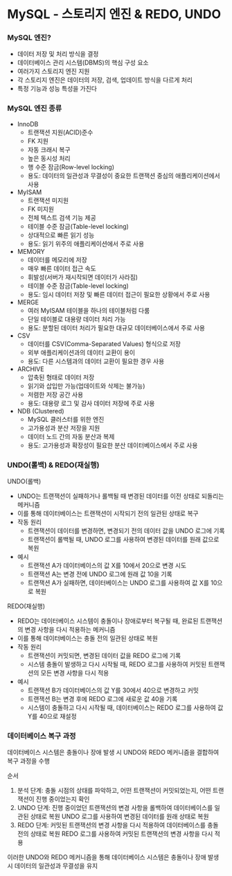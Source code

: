 # MySQL - 스토리지 엔진 & REDO, UNDO

### MySQL 엔진?

- 데이터 저장 및 처리 방식을 결정 
- 데이터베이스 관리 시스템(DBMS)의 핵심 구성 요소 
- 여러가지 스토리지 엔진 지원 
- 각 스토리지 엔진은 데이터의 저장, 검색, 업데이트 방식을 다르게 처리
- 특정 기능과 성능 특성을 가진다

### MySQL 엔진 종류 

- InnoDB
  - 트랜잭션 지원(ACID)준수 
  - FK 지원
  - 자동 크래시 복구
  - 높은 동시성 처리
  - 행 수준 잠금(Row-level locking)
  - 용도: 데이터의 일관성과 무결성이 중요한 트랜잭션 중심의 애플리케이션에서 사용 
- MyISAM
  - 트랜잭션 미지원 
  - FK 미지원 
  - 전체 텍스트 검색 기능 제공 
  - 테이블 수준 잠금(Table-level locking)
  - 상대적으로 빠른 읽기 성능 
  - 용도: 읽기 위주의 애플리케이션에서 주로 사용 
- MEMORY
  - 데이터를 메모리에 저장
  - 매우 빠른 데이터 접근 속도
  - 휘발성(서버가 재시작되면 데이터가 사라짐)
  - 테이블 수준 잠금(Table-level locking)
  - 용도: 임시 데이터 저장 및 빠른 데이터 접근이 필요한 상황에서 주로 사용
- MERGE
  - 여러 MyISAM 테이블을 하나의 테이블처럼 다룸
  - 단일 테이블로 대용량 데이터 처리 가능
  - 용도: 분할된 데이터 처리가 필요한 대규모 데이터베이스에서 주로 사용
- CSV
  - 데이터를 CSV(Comma-Separated Values) 형식으로 저장
  - 외부 애플리케이션과의 데이터 교환이 용이
  - 용도: 다른 시스템과의 데이터 교환이 필요한 경우 사용
- ARCHIVE
  - 압축된 형태로 데이터 저장
  - 읽기와 삽입만 가능(업데이트와 삭제는 불가능)
  - 저렴한 저장 공간 사용
  - 용도: 대용량 로그 및 감사 데이터 저장에 주로 사용
- NDB (Clustered)
  - MySQL 클러스터를 위한 엔진
  - 고가용성과 분산 저장을 지원
  - 데이터 노드 간의 자동 분산과 복제
  - 용도: 고가용성과 확장성이 필요한 분산 데이터베이스에서 주로 사용

### UNDO(롤백) & REDO(재실행)

UNDO(롤백)
- UNDO는 트랜잭션이 실패하거나 롤백될 때 변경된 데이터를 이전 상태로 되돌리는 메커니즘
- 이를 통해 데이터베이스는 트랜잭션이 시작되기 전의 일관된 상태로 복구
- 작동 원리
  - 트랜잭션이 데이터를 변경하면, 변경되기 전의 데이터 값을 UNDO 로그에 기록
  - 트랜잭션이 롤백될 때, UNDO 로그를 사용하여 변경된 데이터를 원래 값으로 복원
- 예시
  - 트랜잭션 A가 데이터베이스의 값 X를 10에서 20으로 변경 시도
  - 트랜잭션 A는 변경 전에 UNDO 로그에 원래 값 10을 기록
  - 트랜잭션 A가 실패하면, 데이터베이스는 UNDO 로그를 사용하여 값 X를 10으로 복원

REDO(재실행)
- REDO는 데이터베이스 시스템이 충돌이나 장애로부터 복구될 때, 완료된 트랜잭션의 변경 사항을 다시 적용하는 메커니즘
- 이를 통해 데이터베이스는 충돌 전의 일관된 상태로 복원
- 작동 원리
  - 트랜잭션이 커밋되면, 변경된 데이터 값을 REDO 로그에 기록
  - 시스템 충돌이 발생하고 다시 시작될 때, REDO 로그를 사용하여 커밋된 트랜잭션의 모든 변경 사항을 다시 적용
- 예시
  - 트랜잭션 B가 데이터베이스의 값 Y를 30에서 40으로 변경하고 커밋
  - 트랜잭션 B는 변경 후에 REDO 로그에 새로운 값 40을 기록
  - 시스템이 충돌하고 다시 시작될 때, 데이터베이스는 REDO 로그를 사용하여 값 Y를 40으로 재설정 

### 데이터베이스 복구 과정

데이터베이스 시스템은 충돌이나 장애 발생 시 UNDO와 REDO 메커니즘을 결합하여 복구 과정을 수행

순서
1. 분석 단계: 충돌 시점의 상태를 파악하고, 어떤 트랜잭션이 커밋되었는지, 어떤 트랜잭션이 진행 중이었는지 확인
2. UNDO 단계: 진행 중이었던 트랜잭션의 변경 사항을 롤백하여 데이터베이스를 일관된 상태로 복원
   UNDO 로그를 사용하여 변경된 데이터를 원래 상태로 복원
3. REDO 단계: 커밋된 트랜잭션의 변경 사항을 다시 적용하여 데이터베이스를 충돌 전의 상태로 복원
   REDO 로그를 사용하여 커밋된 트랜잭션의 변경 사항을 다시 적용

이러한 UNDO와 REDO 메커니즘을 통해 데이터베이스 시스템은 충돌이나 장애 발생 시 데이터의 일관성과 무결성을 유지